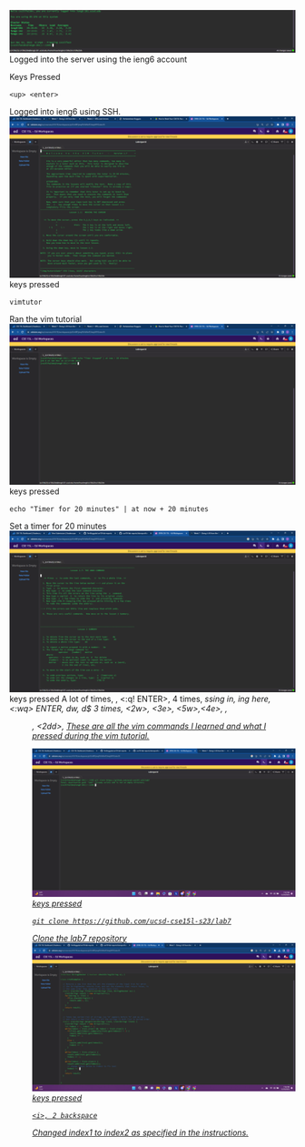 ![image](labreportredo.png)
Logged into the server using the ieng6 account

Keys Pressed 
```
<up> <enter>
```
Logged into ieng6 using SSH.
![image](labreport4.2.png)
keys pressed
```
vimtutor
```
Ran the vim tutorial
![image](labreport4.3.png)
keys pressed
```
echo "Timer for 20 minutes" | at now + 20 minutes
```
Set a timer for 20 minutes
![image](labreport4.4.png)
keys pressed
<j> A lot of times, <ESC>, <:q! ENTER>, <x> <backspace> 4 times, <i> ssing in, <a> ing here, <:wq> ENTER, <ESC> dw, d$ 3 times, <2w>, <3e>, <5w>,<4e>, <d2w>, <dd>, <2dd>, <U>
These are all the vim commands I learned and what I pressed during the vim tutorial. 

![image](labreport4.5.png)
keys pressed
```
git clone https://github.com/ucsd-cse15l-s23/lab7
```
Clone the lab7 repository
![image](labreport4.6.png)
keys pressed
```
<i>, 2 backspace
```
Changed index1 to index2 as specified in the instructions.
